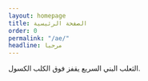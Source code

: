 ```yaml
---
layout: homepage
title: الصفحة الرئيسية
order: 0
permalink: "/ae/"
headline: مرحبا
---
```


الثعلب البني السريع يقفز فوق الكلب الكسول.
